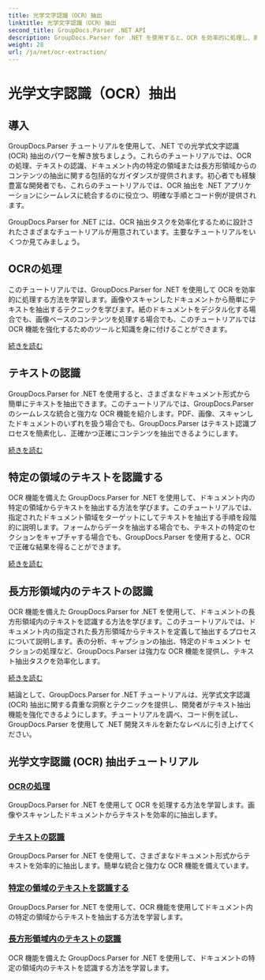 ```yaml
---
title: 光学文字認識（OCR）抽出
linktitle: 光学文字認識（OCR）抽出
second_title: GroupDocs.Parser .NET API
description: GroupDocs.Parser for .NET を使用すると、OCR を効率的に処理し、画像やドキュメントからテキストを抽出できます。今すぐ OCR 機能を強化しましょう。
weight: 28
url: /ja/net/ocr-extraction/
---
```


# 光学文字認識（OCR）抽出


## 導入

GroupDocs.Parser チュートリアルを使用して、.NET での光学式文字認識 (OCR) 抽出のパワーを解き放ちましょう。これらのチュートリアルでは、OCR の処理、テキストの認識、ドキュメント内の特定の領域または長方形領域からのコンテンツの抽出に関する包括的なガイダンスが提供されます。初心者でも経験豊富な開発者でも、これらのチュートリアルでは、OCR 抽出を .NET アプリケーションにシームレスに統合するのに役立つ、明確な手順とコード例が提供されます。

GroupDocs.Parser for .NET には、OCR 抽出タスクを効率化するために設計されたさまざまなチュートリアルが用意されています。主要なチュートリアルをいくつか見てみましょう。

## OCRの処理
このチュートリアルでは、GroupDocs.Parser for .NET を使用して OCR を効率的に処理する方法を学習します。画像やスキャンしたドキュメントから簡単にテキストを抽出するテクニックを学びます。紙のドキュメントをデジタル化する場合でも、画像ベースのコンテンツを処理する場合でも、このチュートリアルでは OCR 機能を強化するためのツールと知識を身に付けることができます。

[続きを読む](./handling-ocr/)

## テキストの認識
GroupDocs.Parser for .NET を使用すると、さまざまなドキュメント形式から簡単にテキストを抽出できます。このチュートリアルでは、GroupDocs.Parser のシームレスな統合と強力な OCR 機能を紹介します。PDF、画像、スキャンしたドキュメントのいずれを扱う場合でも、GroupDocs.Parser はテキスト認識プロセスを簡素化し、正確かつ正確にコンテンツを抽出できるようにします。

[続きを読む](./recognizing-text/)

## 特定の領域のテキストを認識する
OCR 機能を備えた GroupDocs.Parser for .NET を使用して、ドキュメント内の特定の領域からテキストを抽出する方法を学びます。このチュートリアルでは、指定されたドキュメント領域をターゲットにしてテキストを抽出する手順を段階的に説明します。フォームからデータを抽出する場合でも、テキストの特定のセクションをキャプチャする場合でも、GroupDocs.Parser を使用すると、OCR で正確な結果を得ることができます。

[続きを読む](./recognizing-text-in-specific-areas/)

## 長方形領域内のテキストの認識
OCR 機能を備えた GroupDocs.Parser for .NET を使用して、ドキュメントの長方形領域内のテキストを認識する方法を学びます。このチュートリアルでは、ドキュメント内の指定された長方形領域からテキストを定義して抽出するプロセスについて説明します。表の分析、キャプションの抽出、特定のドキュメント セクションの処理など、GroupDocs.Parser は強力な OCR 機能を提供し、テキスト抽出タスクを効率化します。

[続きを読む](./recognizing-text-in-rectangular-regions/)

結論として、GroupDocs.Parser for .NET チュートリアルは、光学式文字認識 (OCR) 抽出に関する貴重な洞察とテクニックを提供し、開発者がテキスト抽出機能を強化できるようにします。チュートリアルを調べ、コード例を試し、GroupDocs.Parser を使用して .NET 開発スキルを新たなレベルに引き上げてください。
## 光学文字認識 (OCR) 抽出チュートリアル
### [OCRの処理](./handling-ocr/)
GroupDocs.Parser for .NET を使用して OCR を処理する方法を学習します。画像やスキャンしたドキュメントからテキストを効率的に抽出します。
### [テキストの認識](./recognizing-text/)
GroupDocs.Parser for .NET を使用して、さまざまなドキュメント形式からテキストを効率的に抽出します。簡単な統合と強力な OCR 機能を備えています。
### [特定の領域のテキストを認識する](./recognizing-text-in-specific-areas/)
GroupDocs.Parser for .NET を使用して、OCR 機能を使用してドキュメント内の特定の領域からテキストを抽出する方法を学習します。
### [長方形領域内のテキストの認識](./recognizing-text-in-rectangular-regions/)
OCR 機能を備えた GroupDocs.Parser for .NET を使用して、ドキュメントの特定の領域内のテキストを認識する方法を学習します。
